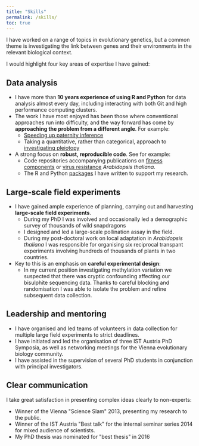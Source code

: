 ```yaml
---
title: "Skills"
permalink: /skills/
toc: true
---
```


I have worked on a range of topics in evolutionary genetics, but a common theme is investigating the link between genes and their environments in the relevant biological context.

I would highlight four key areas of expertise I have gained:

## Data analysis

- I have more than **10 years experience of using R and Python** for data analysis almost every day, including interacting with both Git and high performance computing clusters.
- The work I have most enjoyed has been those where conventional approaches run into difficulty, and the way forward has come by **approaching the problem from a different angle**. For example:
    - [Speeding up paternity inference](https://github.com/ellisztamas/faps)
    - Taking a quantitative, rather than categorical, approach to [investigating pleiotopy](https://github.com/ellisztamas/sintillate)
- A strong focus on **robust, reproducible code**. See for example:
    - Code repositories accompanying publications on [fitness components](https://github.com/ellisztamas/fecundity_components) or [virus resistance](https://github.com/ellisztamas/tumv_ms) *Arabidopsis thaliana*.
    - The R and Python [packages](/software/) I have written to support my research.

## Large-scale field experiments

- I have gained ample experience of planning, carrying out and harvesting **large-scale field experiments**.
    - During my PhD I was involved and occasionally led a demographic survey of thousands of wild snapdragons
    - I designed and led a large-scale pollination assay in the field.
    - During my post-doctoral work on local adaptation in *Arabidopsis thaliana* I was responsible for organising six reciprocal transpant experiments involving hundreds of thousands of plants in two countries.
- Key to this is an emphasis on **careful experimental design**:
    - In my current position investigating methylation variation we suspected that there was cryptic confounding affecting our bisulphite sequencing data. Thanks to careful blocking and randomisation I was able to isolate the problem and refine subsequent data collection.

## Leadership and mentoring

- I have organised and led teams of volunteers in data collection for multiple large field experiments to strict deadlines.
- I have initiated and led the organisation of three IST Austria PhD Symposia, as well as networking meetings for the Vienna evolutionary biology community.
- I have assisted in the supervision of several PhD students in conjunction with principal investigators.

## Clear communication

I take great satisfaction in presenting complex ideas clearly to non-experts:

- Winner of the Vienna "Science Slam" 2013, presenting my research to the public.
- Winner of the IST Austria "Best talk" for the internal seminar series 2014 for mixed audience of scientists.
- My PhD thesis was nominated for "best thesis" in 2016 